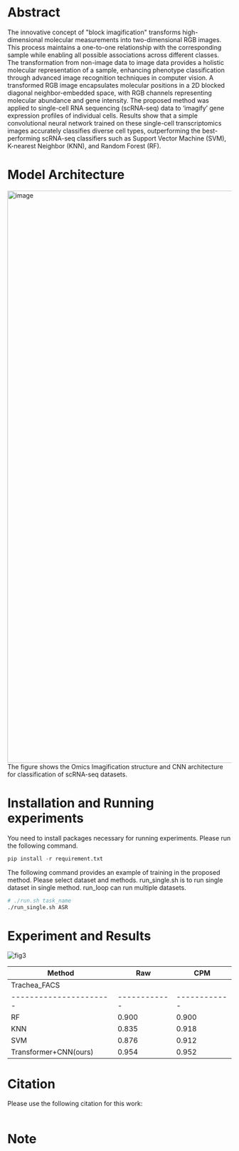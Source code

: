 # Abstract
The innovative concept of "block imagification" transforms high-dimensional molecular measurements into two-dimensional RGB images. This process maintains a one-to-one relationship with the corresponding sample while enabling all possible associations across different classes. The transformation from non-image data to image data provides a holistic molecular representation of a sample, enhancing phenotype classification through advanced image recognition techniques in computer vision. A transformed RGB image encapsulates molecular positions in a 2D blocked diagonal neighbor-embedded space, with RGB channels representing molecular abundance and gene intensity. The proposed method was applied to single-cell RNA sequencing (scRNA-seq) data to ‘imagify’ gene expression profiles of individual cells. Results show that a simple convolutional neural network trained on these single-cell transcriptomics images accurately classifies diverse cell types, outperforming the best-performing scRNA-seq classifiers such as Support Vector Machine (SVM), K-nearest Neighbor (KNN), and Random Forest (RF).

# Model Architecture
<img width="1283" alt="image" src="https://github.com/TomZongyuHan/Imagificaiton/assets/73565616/355afc6f-6018-4641-9953-996eae555ef2">
The figure shows the Omics Imagification structure and CNN architecture for classification of scRNA-seq datasets.

# Installation and Running experiments
You need to install packages necessary for running experiments. Please run the following command.
```python
pip install -r requirement.txt
```

The following command provides an example of training in the proposed method. Please select dataset and methods. run_single.sh is to run single dataset in single method. run_loop can run multiple datasets.
```sh
# ./run.sh task_name
./run_single.sh ASR
```

# Experiment and Results
![fig3](https://github.com/TomZongyuHan/Imagificaiton/assets/73565616/cc18fd8b-9c3e-44a4-9732-d5813bee6b61)

| Method                 | Raw          | CPM          |
| ---------------------- | ------------ | ------------ |
| Trachea_FACS                                         |
| ---------------------- | ------------ | ------------ |
| RF                     |  0.900       |  0.900       |
| KNN                    |  0.835       |  0.918       |
| SVM                    |  0.876       |  0.912       |
| Transformer+CNN(ours)  |  0.954       |  0.952       |


# Citation
Please use the following citation for this work:
```

```

# Note

